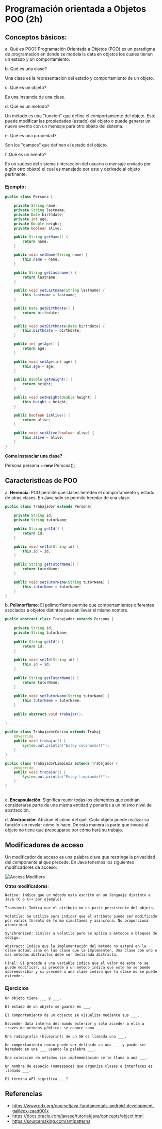 # Programación orientada a Objetos POO (2h)

 ## Conceptos básicos:

  a. Qué es POO?
	Programación Orientada a Objetos (POO) es un paradigma de programacion en donde se modela la data en objetos los cuales tienen un estado y un comportamiento.
	 
b. Qué es una clase?

Una clase es la representacion del estado y comportamiento de un objeto.

c. Qué es un objeto?

Es una instancia de una clase.

d. Qué es un metodo?

Un método es una "funcion" que define el comportamiento del objeto. Este puede modificar las propiedades (estado) del objeto o puede generar un nuevo evento con un mensaje para otro objeto del sistema.

e. Qué es una propiedad?

Son los "campos" que definen el estado del objeto.

f. Qué es un evento?

Es un suceso del sistema (interacción del usuario o mensaje enviado por algún otro objeto) el cual es manejado por este y derivado al objeto pertinente.

 ### Ejemplo:


```java		
public class Persona {

	private String name;
	private String lastname;
	private Date birthdate;
	private int age;
	private Double height;
	private boolean alive;

	public String getName() {
	    return name;
	}

	public void setName(String name) {
	    this.name = name;
	}

	public String getLastname() {
	    return lastname;
	}

	public void setLastname(String lastname) {
	    this.lastname = lastname;
	}

	public Date getBirthdate() {
	    return birthdate;
	}

	public void setBirthdate(Date birthdate) {
	    this.birthdate = birthdate;
	}

	public int getAge() {
	    return age;
	}

	public void setAge(int age) {
	    this.age = age;
	}

	public Double getHeight() {
	    return height;
	}

	public void setHeight(Double height) {
	    this.height = height;
	}

	public boolean isAlive() {
	    return alive;
	}

	public void setAlive(boolean alive) {
	    this.alive = alive;
	}
}
```
	


  **Como instanciar una clase?** 

  Persona persona = **new** Persona();


 ## Caracteristicas de POO

   a. **Herencia**: 
     POO permite que clases hereden el comportamiento y estado de otras clases. En Java solo se permite heredar de una clase.


```java
public class Trabajador extends Persona{
	    
	private String id;
	private String tutorName;

	public String getId() {
	    return id;
	}

	public void setId(String id) {
	    this.id = id;
	}

	public String getTutorName() {
	    return tutorName;
	}

	public void setTutorName(String tutorName) {
	    this.tutorName = tutorName;
	}
}
```

   b. **Polimorfismo**:
	  El polimorfismo permite que comportamientos diferentes asociados a objetos distintos puedan llevar el mismo nombre. 
   
```java
public abstract class Trabajador extends Persona {
		
	private String id;
	private String tutorName;
		
	public String getId() {
	    return id;
	}
		
	public void setId(String id) {
	    this.id = id;
	}
		
	public String getTutorName() {
	    return tutorName;
	}
		
	public void setTutorName(String tutorName) {
	    this.tutorName = tutorName;
	}
		
	public abstract void trabajar();
		    
}

public class TrabajadorCocina extends Trabaj	
    @Override
    public void trabajar() {
        System.out.println("Estoy cocinando!!");
    }
}

public class TrabajadorLimpieza extends Trabajador {
    @Override
    public void trabajar() {
        System.out.println("Estoy limpiando!!");
    }
}
	
```
   c. **Encapsulación**: 
   Significa reunir todas los elementos que podrian considerarse parte de una misma entidad y ponerlos a un mismo nivel de abstracción.

   d. **Abstracción**: 
   Abstrae el cómo del qué. Cada objeto puede realizar su función sin revelar cómo lo hace. De esta manera la parte que invoca al objeto no tiene que preocuparse por cómo hará su trabajo.
   

## Modificadores de acceso
Un modificador de acceso es una palabra clave que restringe la privacidad del componente al que precede.
En Java tenemos los siguientes modificadores de acceso:

![Access Modifiers](https://github.com/BrainFriendly/ab-java-for-android-developers/blob/Lesson2-POO_Patterns/images/AccessModifiers.png)
	
  **Otros modificadores**:
  
	Native: Indica que un método esta escrito en un lenguaje distinto a Java (C o C++ por ejemplo)

	Transient: Indica que el atributo no es parte persistente del objeto.
	
	Volatile: Se utiliza para indicar que el atributo puede ser modificado por varios threats de forma simultanea y asincrona. No proporciona atomicidad.

	Synchronized: Similar a volatile pero se aplica a métodos o bloques de código. 

	Abstract: Indica que la implementación del método no estará en la clase actual sino en las clase que la implementen. Una clase con uno o mas métodos abstractos debe ser declarada abstracta.

	Final: Si precede a una variable indica que el valor de esta no se puede modificar, si precede a un método indica que este no se puede sobreescribir y si precede a una clase indica que la clase no se puede extender.
	
  
  ### Ejercicios


 	Un objeto tiene ___ y ___. 
 	
	El estado de un objeto se guarda en ___. 
	
	El comportamiento de un objecto se visualiza mediante sus ___. 
	
	Esconder data interna del mundo exterior y solo acceder a ella a través de metodos públicos se conoce como ___.
	
	Una radiografia (blueprint) de un SW es llamada una ___. 
	
	Un comportamiento comun puede ser definido en una ___ y puede ser heredado en una ___ usando la palabra ___. 
	
	Una colección de métodos sin implementación se le llama a una ___. 
	
	Un nombre de espacio (namespace) que organiza clases e interfaces es llamado ___. 
	
	El término API significa ___? 
 
## Referencias 

 - https://www.edx.org/course/java-fundamentals-android-development-galileox-caad001x
 - https://docs.oracle.com/javase/tutorial/java/concepts/object.html
 - https://sourcemaking.com/antipatterns

	
